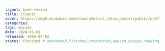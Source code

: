```yaml
---
layout: book-review
title: Titanic
cover: https://img9.doubanio.com/view/photo/s_ratio_poster/public/p457760035.webp
categories:
tags: movies
date: 2024-01-01
released: 1998-04-03
status: finished # abandoned,finished,interested,paused,queued,reading,reread
---
```

